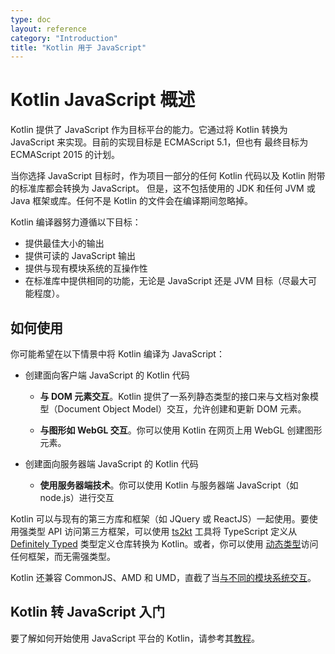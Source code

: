 ```yaml
---
type: doc
layout: reference
category: "Introduction"
title: "Kotlin 用于 JavaScript"
---
```


# Kotlin JavaScript 概述

Kotlin 提供了 JavaScript 作为目标平台的能力。它通过将 Kotlin 转换为 JavaScript 来实现。目前的实现目标是 ECMAScript 5.1，但也有
最终目标为 ECMAScript 2015 的计划。

当你选择 JavaScript 目标时，作为项目一部分的任何 Kotlin 代码以及 Kotlin 附带的标准库都会转换为 JavaScript。
但是，这不包括使用的 JDK 和任何 JVM 或 Java 框架或库。任何不是 Kotlin 的文件会在编译期间忽略掉。

Kotlin 编译器努力遵循以下目标：

* 提供最佳大小的输出
* 提供可读的 JavaScript 输出
* 提供与现有模块系统的互操作性
* 在标准库中提供相同的功能，无论是 JavaScript 还是 JVM 目标（尽最大可能程度）。

## 如何使用

你可能希望在以下情景中将 Kotlin 编译为 JavaScript：

* 创建面向客户端 JavaScript 的 Kotlin 代码

    * **与 DOM 元素交互**。Kotlin 提供了一系列静态类型的接口来与文档对象模型（Document Object Model）交互，允许创建和更新 DOM 元素。

    * **与图形如 WebGL 交互**。你可以使用 Kotlin 在网页上用 WebGL 创建图形元素。

* 创建面向服务器端 JavaScript 的 Kotlin 代码

    * **使用服务器端技术**。你可以使用 Kotlin 与服务器端 JavaScript（如 node.js）进行交互

Kotlin 可以与现有的第三方库和框架（如 JQuery 或 ReactJS）一起使用。要使用强类型
API 访问第三方框架，可以使用 [ts2kt](https://github.com/kotlin/ts2kt) 工具将 TypeScript 定义从 [Definitely Typed](http://definitelytyped.org/)
类型定义仓库转换为 Kotlin。或者，你可以使用
[动态类型](dynamic-type.html)访问任何框架，而无需强类型。

Kotlin 还兼容 CommonJS、AMD 和 UMD，直截了当[与不同的模块系统交互](/docs/tutorials/javascript/working-with-modules/working-with-modules.html)。


## Kotlin 转 JavaScript 入门

要了解如何开始使用 JavaScript 平台的 Kotlin，请参考其[教程](/docs/tutorials/javascript/kotlin-to-javascript/kotlin-to-javascript.html)。
